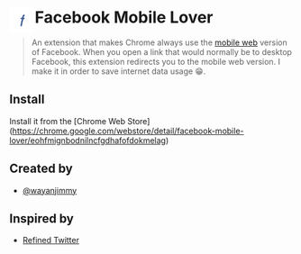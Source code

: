 # <img src="extension/icon.png" width="45" align="left"> Facebook Mobile Lover

> An extension that makes Chrome always use the [mobile web](https://m.facebook.com) version of Facebook. When you open a link that would normally be to desktop Facebook, this extension redirects you to the mobile web version. I make it in order to save internet data usage 😁.

## Install
Install it from the [Chrome Web Store] (https://chrome.google.com/webstore/detail/facebook-mobile-lover/eohfmignbodnilncfgdhafofdokmelag)

## Created by

- [@wayanjimmy](https://twitter.com/wayanjimmy)

## Inspired by
- [Refined Twitter](https://github.com/sindresorhus/refined-twitter)


